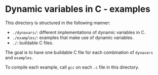 # Dynamic variables in C - examples

This directory is structured in the following manner:
* `./dynavars/`: different implementations of dynamic variables in C.
* `./examples/`: examples that make use of dynamic variables.
* `./`: buildable C files.

The goal is to have one buildable C file for each combination of `dynavars` and `examples`.

To compile each example, call `gcc` on each `.c` file in this directory.
